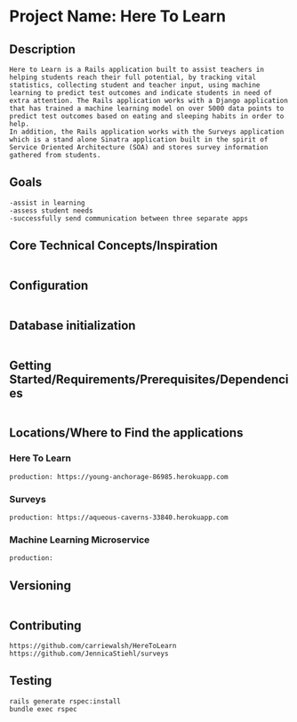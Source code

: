 # Project Name: Here To Learn
## Description
```
Here to Learn is a Rails application built to assist teachers in helping students reach their full potential, by tracking vital statistics, collecting student and teacher input, using machine learning to predict test outcomes and indicate students in need of extra attention. The Rails application works with a Django application that has trained a machine learning model on over 5000 data points to predict test outcomes based on eating and sleeping habits in order to help.
In addition, the Rails application works with the Surveys application which is a stand alone Sinatra application built in the spirit of Service Oriented Architecture (SOA) and stores survey information gathered from students.
```
## Goals
```
-assist in learning
-assess student needs
-successfully send communication between three separate apps
```
## Core Technical Concepts/Inspiration
```Ruby version: ruby 2.4.1
```
## Configuration
```bundle install
 ```
## Database initialization
```rake db:{create,migration,seed}
```
## Getting Started/Requirements/Prerequisites/Dependencies
```
```
## Locations/Where to Find the applications
### Here To Learn
```development: localhost:3000
production: https://young-anchorage-86985.herokuapp.com
```
### Surveys
```development: localhost:9393
production: https://aqueous-caverns-33840.herokuapp.com
```
### Machine Learning Microservice
```development: localhost:8000
production:
```
## Versioning
```v1  5/30/2019
```
## Contributing
```https://github.com/blake-enyart/heretolearn_django
https://github.com/carriewalsh/HereToLearn
https://github.com/JennicaStiehl/surveys
```
## Testing
```
rails generate rspec:install
bundle exec rspec
```
